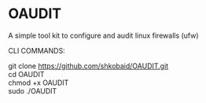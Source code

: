 # OAUDIT
A simple tool kit to configure and audit linux firewalls (ufw)

CLI COMMANDS:  
  
git clone https://github.com/shkobaid/OAUDIT.git  
cd OAUDIT  
chmod +x OAUDIT    
sudo ./OAUDIT   
